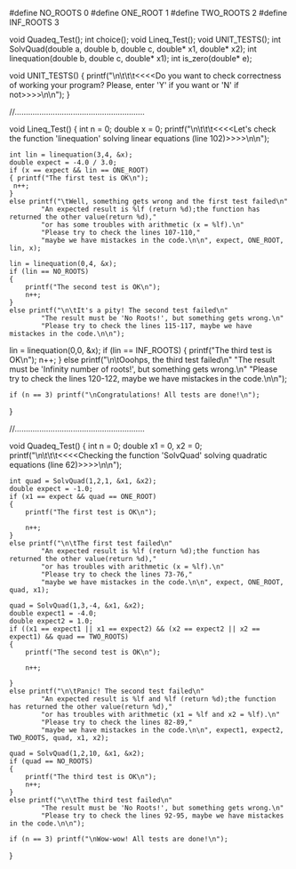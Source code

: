 #define NO_ROOTS  0
#define ONE_ROOT  1
#define TWO_ROOTS  2
#define INF_ROOTS  3

void Quadeq_Test();
int choice();
void Lineq_Test();
void UNIT_TESTS();
int SolvQuad(double a, double b, double c, double* x1, double* x2);
int linequation(double b, double c, double* x1);
int is_zero(double* e);

void UNIT_TESTS()
{
	printf("\n\t\t\t<<<<Do you want to check correctness of working your program? Please, enter 'Y' if you want or 'N' if not>>>>\n\n");
}

//..........................................................

void Lineq_Test()
{
	int n = 0;
	double x = 0;
	printf("\n\t\t\t<<<<Let's check the function 'linequation' solving linear equations (line 102)>>>>\n\n");

	int lin = linequation(3,4, &x);
	double expect = -4.0 / 3.0;
	if (x == expect && lin == ONE_ROOT)
	{ printf("The first test is OK\n");
	 n++;
	}
	else printf("\tWell, something gets wrong and the first test failed\n"
		    "An expected result is %lf (return %d);the function has returned the other value(return %d),"
		    "or has some troubles with arithmetic (x = %lf).\n"
		    "Please try to check the lines 107-110,"
		    "maybe we have mistackes in the code.\n\n", expect, ONE_ROOT, lin, x);

	lin = linequation(0,4, &x);
	if (lin == NO_ROOTS)
	{
		printf("The second test is OK\n");
		n++;
	}
	else printf("\n\tIt's a pity! The second test failed\n"
		    "The result must be 'No Roots!', but something gets wrong.\n"
		    "Please try to check the lines 115-117, maybe we have mistackes in the code.\n\n");

  lin = linequation(0,0, &x);
	if (lin == INF_ROOTS)
	{
		printf("The third test is OK\n");
		n++;
	}
	else printf("\n\tOoohps, the third test failed\n"
		    "The result must be 'Infinity number of roots!', but something gets wrong.\n"
		    "Please try to check the lines 120-122, maybe we have mistackes in the code.\n\n");

	if (n == 3) printf("\nCongratulations! All tests are done!\n");

}

//..........................................................

void Quadeq_Test()
{
	int n = 0;
	double x1 = 0, x2 = 0;
	printf("\n\t\t\t<<<<Checking the function 'SolvQuad' solving quadratic equations (line 62)>>>>\n\n");

	int quad = SolvQuad(1,2,1, &x1, &x2);
	double expect = -1.0;
	if (x1 == expect && quad == ONE_ROOT)
	{
		printf("The first test is OK\n");

		n++;
	}
	else printf("\n\tThe first test failed\n"
		    "An expected result is %lf (return %d);the function has returned the other value(return %d),"
		    "or has troubles with arithmetic (x = %lf).\n"
		    "Please try to check the lines 73-76,"
		    "maybe we have mistackes in the code.\n\n", expect, ONE_ROOT, quad, x1);

	quad = SolvQuad(1,3,-4, &x1, &x2);
	double expect1 = -4.0;
	double expect2 = 1.0;
	if ((x1 == expect1 || x1 == expect2) && (x2 == expect2 || x2 == expect1) && quad == TWO_ROOTS)
	{
		printf("The second test is OK\n");

	 	n++;

	}
	else printf("\n\tPanic! The second test failed\n"
		    "An expected result is %lf and %lf (return %d);the function has returned the other value(return %d),"
		    "or has troubles with arithmetic (x1 = %lf and x2 = %lf).\n"
		    "Please try to check the lines 82-89,"
		    "maybe we have mistackes in the code.\n\n", expect1, expect2, TWO_ROOTS, quad, x1, x2);

	quad = SolvQuad(1,2,10, &x1, &x2);
	if (quad == NO_ROOTS)
	{
		printf("The third test is OK\n");
		n++;
	}
	else printf("\n\tThe third test failed\n"
		    "The result must be 'No Roots!', but something gets wrong.\n"
		    "Please try to check the lines 92-95, maybe we have mistackes in the code.\n\n");

	if (n == 3) printf("\nWow-wow! All tests are done!\n");

}

